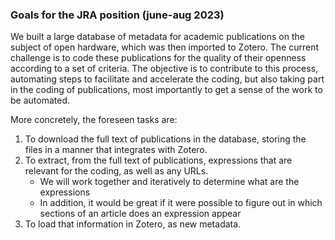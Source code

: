 ### Goals for the JRA position (june-aug 2023)

We built a large database of metadata for academic publications on the subject of open hardware, which was then imported to Zotero. The current challenge is to code these publications for the quality of their openness according to a set of criteria. The objective is to contribute to this process, automating steps to facilitate and accelerate the coding, but also taking part in the coding of publications, most importantly to get a sense of the work to be automated.

More concretely, the foreseen tasks are:
1. To download the full text of publications in the database, storing the files in a manner that integrates with Zotero.
3. To extract, from the full text of publications, expressions that are relevant for the coding, as well as any URLs.
   - We will work together and iteratively to determine what are the expressions
   - In addition, it would be great if it were possible to figure out in which sections of an article does an expression appear
5. To load that information in Zotero, as new metadata.
